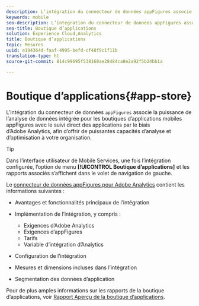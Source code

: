 ```yaml
---
description: L’intégration du connecteur de données appFigures associe la puissance de l’analyse de données intégrée pour les boutiques d’applications mobiles appFigures avec le suivi direct des applications par le biais d’Adobe Analytics, afin d’offrir de puissantes capacités d’analyse et d’optimisation à votre organisation.
keywords: mobile
seo-description: L’intégration du connecteur de données appFigures associe la puissance de l’analyse de données intégrée pour les boutiques d’applications mobiles appFigures avec le suivi direct des applications par le biais d’Adobe Analytics, afin d’offrir de puissantes capacités d’analyse et d’optimisation à votre organisation.
seo-title: Boutique d’applications
solution: Experience Cloud,Analytics
title: Boutique d’applications
topic: Mesures
uuid: a194364d-faaf-4995-befd-cf48f9c1f11b
translation-type: ht
source-git-commit: 814c99695f538160ae28484ca8e2a92f5b24bb1a

---
```



# Boutique d’applications{#app-store}

L’intégration du connecteur de données `appFigures` associe la puissance de l’analyse de données intégrée pour les boutiques d’applications mobiles appFigures avec le suivi direct des applications par le biais d’Adobe Analytics, afin d’offrir de puissantes capacités d’analyse et d’optimisation à votre organisation.

>[!TIP]
>
>Dans l’interface utilisateur de Mobile Services, une fois l’intégration configurée, l’option de menu **[!UICONTROL Boutique d’applications]** et les rapports associés s’affichent dans le volet de navigation de gauche.

Le [connecteur de données appFigures pour Adobe Analytics](https://marketing.adobe.com/resources/help/fr_FR/connectors/appfigures/) contient les informations suivantes :
<!--REKHA: no idea where this guide lives-->

* Avantages et fonctionnalités principaux de l’intégration
* Implémentation de l’intégration, y compris :

   * Exigences d’Adobe Analytics
   * Exigences d’appFigures
   * Tarifs
   * Variable d’intégration d’Analytics

* Configuration de l’intégration
* Mesures et dimensions incluses dans l’intégration
* Segmentation des données d’application

Pour de plus amples informations sur les rapports de la boutique d’applications, voir [Rapport Aperçu de la boutique d’applications](/help/using/usage/c-app-store-store-performance.md).
